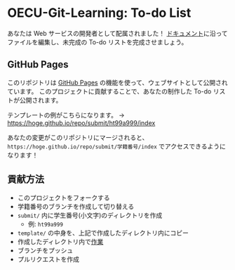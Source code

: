 # OECU-Git-Learning: To-do List

あなたは Web サービスの開発者として配属されました！
[ドキュメント](document.md)に沿ってファイルを編集し、未完成の To-do リストを完成させましょう。

## GitHub Pages

このリポジトリは
[GitHub Pages](https://help.github.com/ja/github/working-with-github-pages/about-github-pages)
の機能を使って、ウェブサイトとして公開されています。
このプロジェクトに貢献することで、あなたの制作した To-do リストが公開されます。

テンプレートの例がこちらになります。
→ <https://hoge.github.io/repo/submit/ht99a999/index>

あなたの変更がこのリポジトリにマージされると、
`https://hoge.github.io/repo/submit/学籍番号/index`
でアクセスできるようになります！

## 貢献方法

- このプロジェクトをフォークする
- 学籍番号のブランチを作成して切り替える
- `submit/` 内に学生番号(小文字)のディレクトリを作成
  - 例: `ht99a999`
- `template/` の中身を、上記で作成したディレクトリ内にコピー
- 作成したディレクトリ内で[作業](document.md)
- ブランチをプッシュ
- プルリクエストを作成
